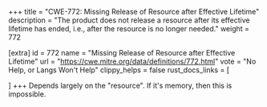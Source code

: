 +++
title = "CWE-772: Missing Release of Resource after Effective Lifetime"
description	= "The product does not release a resource after its effective lifetime has ended, i.e., after the resource is no longer needed."
weight = 772

[extra]
id = 772
name = "Missing Release of Resource after Effective Lifetime"
url = "https://cwe.mitre.org/data/definitions/772.html"
vote = "No Help, or Langs Won't Help"
clippy_helps = false
rust_docs_links = [
	
]
+++
Depends largely on the "resource". If it's memory, then this is impossible.
